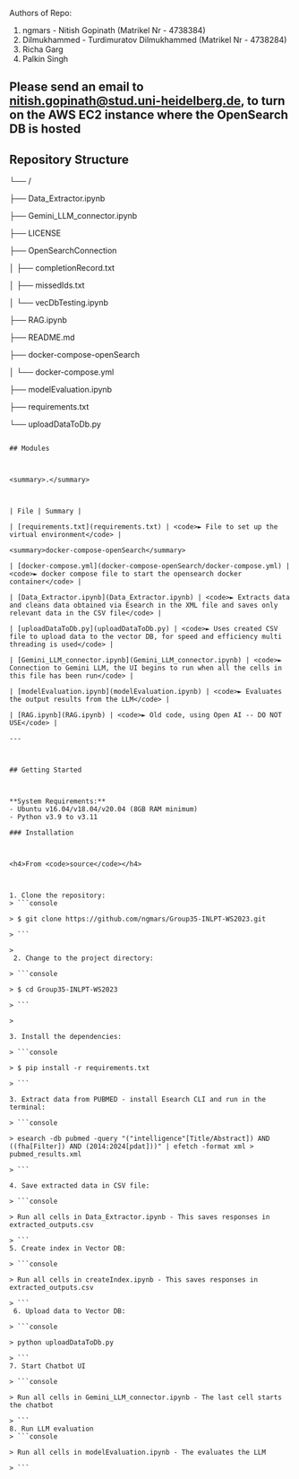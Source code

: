 Authors of Repo: 
1. ngmars - Nitish Gopinath (Matrikel Nr - 4738384)
2. Dilmukhammed - Turdimuratov Dilmukhammed (Matrikel Nr - 4738284)
3. Richa Garg 
4. Palkin Singh
   
## Please send an email to nitish.gopinath@stud.uni-heidelberg.de, to turn on the AWS EC2 instance where the OpenSearch DB is hosted

## Repository Structure

  


└──  /

├──  Data_Extractor.ipynb

├──  Gemini_LLM_connector.ipynb

├──  LICENSE

├──  OpenSearchConnection

│  ├──  completionRecord.txt

│  ├──  missedIds.txt

│  └──  vecDbTesting.ipynb

├──  RAG.ipynb

├──  README.md

├──  docker-compose-openSearch

│  └──  docker-compose.yml

├──  modelEvaluation.ipynb

├──  requirements.txt

└──  uploadDataToDb.py

```

## Modules

  

<summary>.</summary>

  

| File | Summary |

| [requirements.txt](requirements.txt) | <code>► File to set up the virtual environment</code> |

<summary>docker-compose-openSearch</summary>

| [docker-compose.yml](docker-compose-openSearch/docker-compose.yml) | <code>► docker compose file to start the opensearch docker container</code> |

| [Data_Extractor.ipynb](Data_Extractor.ipynb) | <code>► Extracts data and cleans data obtained via Esearch in the XML file and saves only relevant data in the CSV file</code> |

| [uploadDataToDb.py](uploadDataToDb.py) | <code>► Uses created CSV file to upload data to the vector DB, for speed and efficiency multi threading is used</code> |

| [Gemini_LLM_connector.ipynb](Gemini_LLM_connector.ipynb) | <code>► Connection to Gemini LLM, the UI begins to run when all the cells in this file has been run</code> |

| [modelEvaluation.ipynb](modelEvaluation.ipynb) | <code>► Evaluates the output results from the LLM</code> |

| [RAG.ipynb](RAG.ipynb) | <code>► Old code, using Open AI -- DO NOT USE</code> |

---

  

## Getting Started

  

**System Requirements:**
- Ubuntu v16.04/v18.04/v20.04 (8GB RAM minimum)
- Python v3.9 to v3.11

### Installation

  

<h4>From <code>source</code></h4>

  

1. Clone the repository:
> ```console

> $ git clone https://github.com/ngmars/Group35-INLPT-WS2023.git

> ```

>
 2. Change to the project directory:

> ```console

> $ cd Group35-INLPT-WS2023

> ```

>

3. Install the dependencies:

> ```console

> $ pip install -r requirements.txt

> ```

3. Extract data from PUBMED - install Esearch CLI and run in the terminal: 

> ```console

> esearch -db pubmed -query "("intelligence"[Title/Abstract]) AND ((fha[Filter]) AND (2014:2024[pdat]))" | efetch -format xml > pubmed_results.xml

> ```
  
4. Save extracted data in CSV file: 

> ```console

> Run all cells in Data_Extractor.ipynb - This saves responses in extracted_outputs.csv

> ```
5. Create index in Vector DB: 

> ```console

> Run all cells in createIndex.ipynb - This saves responses in extracted_outputs.csv

> ```
 6. Upload data to Vector DB: 

> ```console

> python uploadDataToDb.py

> ```
7. Start Chatbot UI

> ```console

> Run all cells in Gemini_LLM_connector.ipynb - The last cell starts the chatbot

> ```
8. Run LLM evaluation
> ```console

> Run all cells in modelEvaluation.ipynb - The evaluates the LLM

> ```
